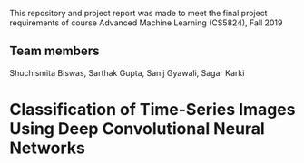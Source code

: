This repository and project report was made to meet the final project requirements of course Advanced Machine Learning (CS5824), Fall 2019

## Team members
Shuchismita Biswas, Sarthak Gupta, Sanij Gyawali, Sagar Karki

# Classification of Time-Series Images Using Deep Convolutional Neural Networks


